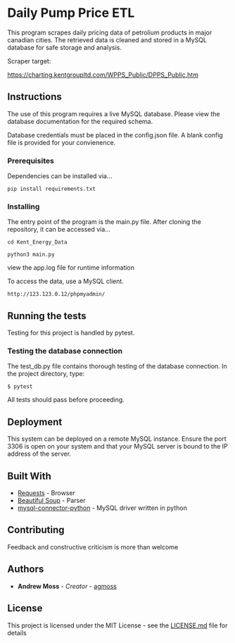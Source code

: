 # Daily Pump Price ETL

This program scrapes daily pricing data of petrolium products in major canadian cities. The retrieved data is cleaned and stored in a MySQL database for safe storage and analysis.

Scraper target:

https://charting.kentgroupltd.com/WPPS_Public/DPPS_Public.htm

## Instructions

The use of this program requires a live MySQL database. Please view the database documentation for the required schema.

Database credentials must be placed in the config.json file. A blank config file is provided for your convienence. 

### Prerequisites

Dependencies can be installed via...

```
pip install requirements.txt
```

### Installing


The entry point of the program is the main.py file. After cloning the repository, it can be accessed via...

```
cd Kent_Energy_Data
```

```
python3 main.py
```

view the app.log file for runtime information


To access the data, use a MySQL client. 

```
http://123.123.0.12/phpmyadmin/
```

## Running the tests

Testing for this project is handled by pytest.

### Testing the database connection

The test_db.py file contains thorough testing of the database connection. In the project directory, type:

```
$ pytest
```

All tests should pass before proceeding.

## Deployment

This system can be deployed on a remote MySQL instance. Ensure the port 3306 is open on your system and that your MySQL server is bound to the IP address of the server.

## Built With

* [Requests](http://docs.python-requests.org/en/master/) - Browser
* [Beautiful Soup](https://www.crummy.com/software/BeautifulSoup/) - Parser
* [mysql-connector-python](https://pypi.org/project/mysql-connector-python/) - MySQL driver written in python

## Contributing

Feedback and constructive criticism is more than welcome


## Authors

* **Andrew Moss** - *Creator* - [agmoss](https://github.com/agmoss)


## License

This project is licensed under the MIT License - see the [LICENSE.md](LICENSE.md) file for details




